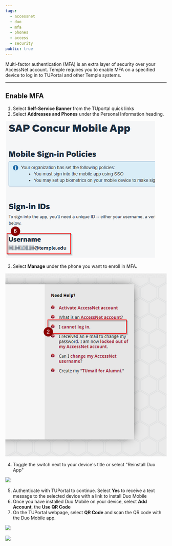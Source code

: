 ```yaml
---
tags:
  - accessnet
  - duo
  - mfa
  - phones
  - access
  - security
public: true
---
```

Multi-factor authentication (MFA) is an extra layer of security over your AccessNet account. Temple requires you to enable MFA on a specified device to log in to TUPortal and other Temple systems.

---
## Enable MFA

1. Select **Self-Service Banner** from the TUportal quick links
2. Select **Addresses and Phones** under the Personal Information heading.

![](/assets/images/image-1.png)

3. Select **Manage** under the phone you want to enroll in MFA.

![](/assets/images/image-3.png)

4. Toggle the switch next to your device's title or select "Reinstall Duo App"

![](https://sites.temple.edu/hbghelp/files/2024/03/image-4.png)

5. Authenticate with TUPortal to continue. Select **Yes** to receive a text message to the selected device with a link to install Duo Mobile
6. Once you have installed Duo Mobile on your device, select **Add Account**, the **Use QR Code**
7. On the TUPortal webpage, select **QR Code** and scan the QR code with the Duo Mobile app.

![](https://sites.temple.edu/hbghelp/files/2024/03/image-8.png)

![](https://sites.temple.edu/hbghelp/files/2024/03/image-7.png)
